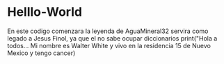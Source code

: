 # Helllo-World
En este codigo comenzara la leyenda de AguaMineral32 servira como legado a Jesus Finol, ya que el no sabe ocupar diccionarios
print("Hola a todos... Mi nombre es Walter White y vivo en la residencia 15 de Nuevo Mexico y tengo cancer)
